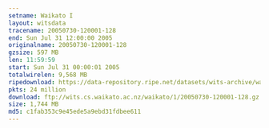 ```yaml
---
setname: Waikato I
layout: witsdata
tracename: 20050730-120001-128
end: Sun Jul 31 12:00:00 2005
originalname: 20050730-120001-128
gzsize: 597 MB
len: 11:59:59
start: Sun Jul 31 00:00:01 2005
totalwirelen: 9,568 MB
ripedownload: https://data-repository.ripe.net/datasets/wits-archive/waikato/1/20050730-120001-128.gz
pkts: 24 million
download: ftp://wits.cs.waikato.ac.nz/waikato/1/20050730-120001-128.gz
size: 1,744 MB
md5: c1fab353c9e45ede5a9ebd31fdbee611
---
```

